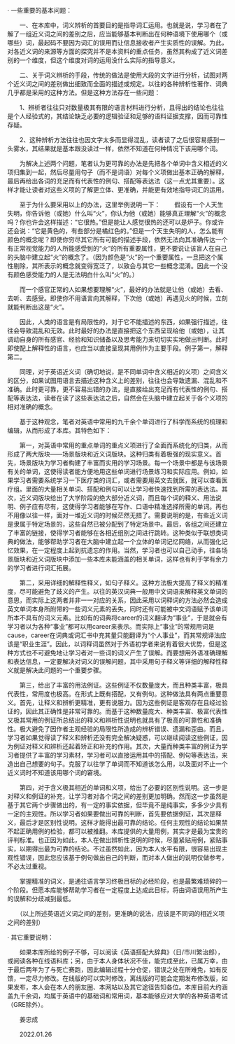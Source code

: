 ‌‌‌· 一些重要的基本问题：

‌‌‌　　一、在本库中，词义辨析的首要目的是指导词汇运用。也就是说，学习者在了解了一组近义词之间的差别之后，应当能够基本判断出在何种语境下使用哪个（或哪些）词，最起码不要因为词汇的误用而让信息接收者产生实质性的误解。为此，对各近义词的来源等方面的探究并不是本资料的重点任务，虽然其构成了近义词差别的一个维度，但这个维度对词的运用没什么实际的指导意义。

‌‌‌　　二、关于词义辨析的手段，传统的做法是使用大段的文字进行分析，试图对两个近义词之间的差别做出细致而全面的描述或规定。以往的各种辨析性著作、词典几乎都是采用的这种方法。但是这种方法存在一些问题：

‌‌‌　　1、辨析者往往只对数量极其有限的语言材料进行分析，且得出的结论也往往是个人经验式的，其结论缺乏必要的逻辑验证和足够的语料证据支撑，因而可靠性存疑。

‌‌‌　　2、这种辨析方法往往也因文字太多而显得混乱，读者读了之后很容易感到一头雾水，其结果就是基本跟没读过一样，依然不知道在何种情况下该用哪个词。

‌‌‌　　为解决上述两个问题，笔者认为更可靠的办法是先把各个单词中含义相近的义项归集到一起，然后尽量用句子（而不是词语）对每个义项做出基本正确的解释，最后再给出各词的充足而有代表性的例句、搭配等表达法（这一点尤其重要）。这样才能让读者对这些义项的了解更立体、更准确，并能更有效地指导词汇的运用。

‌‌‌　　至于为什么要采用以上的办法，这里举例说明一下：
‌‌‌　　假设有一个人天生失明，你告诉他（或她）什么叫“火”，你认为他（或她）能够真正理解“火”的概念吗？你也许会这样描述：“它很热。”但是能让人感觉很热的还可以是炉子。你或许还会说：“它是黄色的，有些部分是橘红色的。”但是一个天生失明的人，怎么能有颜色的概念呢？即使你穷尽其它所有可能的描述手段，依然无法向其准确传达一个有正常视觉能力的人所能感受到的“火”的所有重要属性，更不要说让该盲人在自己的头脑中建立起“火”的概念了。（因为颜色是“火”的一个重要属性，一旦把这个属性剔除，其所表示的概念就变得宽泛了，以致会与其它一些概念混淆。因此一个没有颜色感受能力的人是无法明白什么叫“火”的。）

‌‌‌　　而一个感官正常的人如果想要理解“火”，最好的办法就是让他（或她）去看、去听、去感受。即使你不用语言向其解释，下次他（或她）再遇见火的时候，立刻就能判断出这是“火”。

‌‌‌　　因此，人类的语言是有局限性的，对于它不能描述的东西，如果强行描述，往往会导致混乱和无效。此时最好的办法是直接把这个东西呈现给他（或她），让其调动自身的所有感官、经验和知识储备以及思考能力来切切实实地做出判断。此时即使配上解释性的语言，也应当以直接呈现其用例作为主要手段。例子第一，解释第二。

‌‌‌　　同理，对于英语近义词（确切地说，是不同单词中含义相近的义项）之间含义的区分，如果试图用语言去描述这种含义上的差别，往往也会导致遗漏、混乱和不准确。此时更可靠，更不容易出错的办法，是直接给出充足而有代表性的例句、搭配等表达法，读者在读了这些表达法之后，自然会在头脑中建立起关于各个义项的相对准确的概念。

‌‌‌　　基于这种观念，笔者对英语中常用的九千余个单词进行了科学而系统的梳理和编辑，从而形成了本库。其特色如下：

‌‌‌　　第一，对英语中常用的重点单词的重点义项进行了全面而系统化的归类，从而形成了两大版块——场景版块和近义词版块。这种归类有着极强的现实意义。首先，场景版块为学习者构建了丰富而实用的学习场景。每一个场景中都是与该场景有关的单词，这使得读者能方便地用这些单词进行场景练习和实际应用。例如，如果学习者需要系统学习一下医疗类的词汇，或者需要用英文去就医，就可以查看医疗组。里面的大量相关单词、搭配和例句可以让学习者快速找到所需的表达法。其次，近义词版块给出了大学阶段的绝大部分近义词，而且每个词的释义、用法说明、例子应有尽有，这使得学习者能够在写作、口语中精准选择所需的单词。再也不用像以往一样，面对一堆近义词的时候茫然无措了。需要说明的是，有些近义词是隶属于特定场景的，这些自然已被分配到了特定场景中。最后，各组之间还建立了丰富的链接，使得学习者能够在各相近组别之间进行跳转。这种类似于联想类词典的做法，能够帮助学习者在大脑中建立起一个立体的单词记忆网络，从而强化记忆效果，在一定程度上起到抗遗忘的作用。当然，学习者也可以自己动手，往各场景版块和近义词版块中添加一些本库未能涵盖的相关单词，这样也有利于学有余力的学习者进行词汇拓展。

‌‌‌　　第二，采用详细的解释性释义，如句子释义。这种方法极大提高了释义的精准度，尽可能避免了歧义的产生。以往的英汉词典一般用中文词语来解释英文单词的意思，而实际上这两者并非一一对应的关系，因此采用以词释词的方法必然会造成英文单词本身所附带的一些词义元素的丢失，同时还有可能被中文词语赋予该单词所本不具有的词义元素。比如有的词典将career的词义翻译为“事业”，于是就会有学习者以为各种“事业”都可以用career来表示。而实际上“事业”的常规用词是cause，career在词典或词汇书中充其量只能翻译为“个人事业”，而其常规译法应该是“职业生涯”。因此，以词释词虽然对于外语初学者来说有着很大优势，但是这种方式也不可避免地让学习者对一些词的词义产生了误解。而要想用外语准确理解和表达信息，一定要解决对词义的误解问题，其中采用句子释义等详细的解释性释义就是解决此问题的一个重要步骤。

‌‌‌　　第三，给出了丰富的用法例证。这些例证不仅数量庞大，而且种类丰富，极具代表性，常用度也极高。在形式上既有搭配，又有例句。这种做法具有两点重要意义。首先，让释义和辨析更精准，更有说服力。因为这些例证是客观存在且经过验证的，因此其正确性是非常可靠的。而基于这种数量庞大、种类丰富、极富代表性又极其常用的例证所总结出的释义和辨析性说明也就具有了极高的可靠性和准确性。极大避免了因作者主观经验的局限性所造成的辨析错误、遗漏和歪曲。而且，学习者如果觉得读了释义和辨析还没有完全解决疑惑，可以继续阅读这些例证，因为例证对释义和辨析还起着矫正和补充的作用。其次，大量而种类丰富的例证为学习者提供了丰富的学习素材，学习者可以直接运用其中的搭配、例句等表达法，来造出自己想要的句子。克服了以往学了单词而不知道该怎么用，以及面对不止一个近义词时不知道该用哪个词的窘境。

‌‌‌　　第四，对于含义极其相近的单词和义项，给出了必要的区别性说明。这一步是对释义和例证的补充，让学习者对各个词之间的差别更加明确。然而这一步虽然是基于其它两个步骤做出的，有一定的事实依据，但毕竟不是纯事实，多多少少具有一定的主观性。所以学习者如果要做出可靠的判断，首先要依据例证，其次是释义，最后才是区别性说明。这样才能得出最可靠的结论。任何主观性的结论如果禁不起正确用例的检验，都可以被推翻。本库提供的大量用例，其实才是最为宝贵的评判标准。也正因为如此，本人在做出辨析性说明的时候，尽量紧贴用例，紧贴事实，以期得出最为可靠的结论。不过虽然如此，因为本人水平有限，很容易出现主观性错误，因此您应该基于例句做出自己的判断，而对本人做出的说明仅做参考，不必太过重视。

‌‌‌　　掌握精准的词义，是通往语言学习终极目标的必经阶段，也是最繁难琐碎的一个阶段。但愿本库能够帮助学习者在一定程度上达成此目标，将由词语误用所产生的误解和分歧减到最低。

‌‌‌　　（以上所述英语近义词之间的差别，更准确的说法，应该是不同词的相近义项之间的差别）

· 其它重要说明：

‌‌‌　　如果本库所给的例子不够，可以阅读《英语搭配大辞典》（日/市川繁治郎），或阅读各种在线语料库；另，由于本人身体状况不佳，能完成至此，已属万幸，由于最后两年为了与死亡赛跑，因此编辑过程十分仓促，错误之处在所难免，如有反馈，一定尽力修改。在线版的可以实时修改，离线版的可能会定期发布修改版，如果发布，本人会在本人的朋友圈、本网站以及其它途径告知各位。本库目前大约涵盖九千余词，均属于英语中的基础词和常用词，基本能够应对大学的各种英语考试（GRE除外）。


‌‌‌　　姜忠成

‌‌‌　　2022.01.26
‌‌‌　　